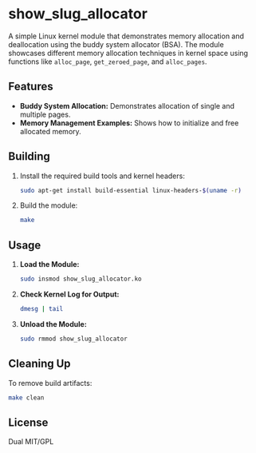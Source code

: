 # show_slug_allocator

A simple Linux kernel module that demonstrates memory allocation and deallocation using the buddy system allocator (BSA). The module showcases different memory allocation techniques in kernel space using functions like `alloc_page`, `get_zeroed_page`, and `alloc_pages`.

## Features

- **Buddy System Allocation:** Demonstrates allocation of single and multiple pages.
- **Memory Management Examples:** Shows how to initialize and free allocated memory.

## Building

1. Install the required build tools and kernel headers:
   ```bash
   sudo apt-get install build-essential linux-headers-$(uname -r)
   ```
2. Build the module:
   ```bash
   make
   ```

## Usage

1. **Load the Module:**
   ```bash
   sudo insmod show_slug_allocator.ko
   ```
2. **Check Kernel Log for Output:**
   ```bash
   dmesg | tail
   ```
3. **Unload the Module:**
   ```bash
   sudo rmmod show_slug_allocator
   ```

## Cleaning Up

To remove build artifacts:
```bash
make clean
```

## License

Dual MIT/GPL
